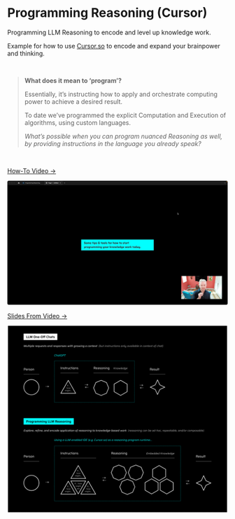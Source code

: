 # Programming Reasoning (Cursor)

Programming LLM Reasoning to encode and level up knowledge work.

Example for how to use [Cursor.so](https://www.cursor.so) to encode and expand your brainpower and thinking.

&nbsp;

> **What does it mean to ‘program’?**
>
> Essentially, it’s instructing how to apply and orchestrate computing power to achieve a desired result.
>
> To date we’ve programmed the explicit Computation and Execution of algorithms, using custom languages.
>
> *What’s possible when you can program nuanced Reasoning as well, by providing instructions in the language you already speak?*

&nbsp;

[How-To Video &rarr;](https://twitter.com/ClaytonFarr/status/1704243084253663732)

[![Walkthrough video](/ref/video.jpg "Slide preview")](https://twitter.com/ClaytonFarr/status/1704243084253663732)

[Slides From Video &rarr;](https://www.figma.com/proto/4NpqOAkTHj0y9ih1pFgzKd/Programming-Reasoning?page-id=0%3A1&type=design&node-id=12-16485&viewport=393%2C-6930%2C1&t=T3t7sTHZyT8zgZCu-1&scaling=min-zoom&starting-point-node-id=12%3A16485&mode=design)

[![Slide](/ref/programming-reasoning.png "Slide preview")](https://www.figma.com/proto/4NpqOAkTHj0y9ih1pFgzKd/Programming-Reasoning?page-id=0%3A1&type=design&node-id=12-16485&viewport=393%2C-6930%2C1&t=T3t7sTHZyT8zgZCu-1&scaling=min-zoom&starting-point-node-id=12%3A16485&mode=design)

